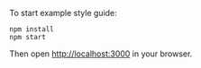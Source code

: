 To start example style guide:

```
npm install
npm start
```

Then open [http://localhost:3000](http://localhost:3000) in your browser.
